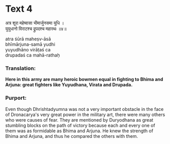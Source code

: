 # Text 4

अत्र शूरा महेष्वासा भीमार्जुनसमा युधि ।  
युयुधानो विराटश्च द्रुपदश्च महारथः ॥४॥

atra śūrā maheṣv-āsā  
bhīmārjuna-samā yudhi  
yuyudhāno virāṭaś ca  
drupadaś ca mahā-rathaḥ



### Translation:

**Here in this army are many heroic bowmen equal in fighting to Bhima and Arjuna: great fighters like Yuyudhana, Virata and Drupada.**

### Purport:

Even though Dhrishtadyumna was not a very important obstacle in the face of Dronacarya's very great power in the military art, there were many others who were causes of fear. They are mentioned by Duryodhana as great stumbling blocks on the path of victory because each and every one of them was as formidable as Bhima and Arjuna. He knew the strength of Bhima and Arjuna, and thus he compared the others with them.